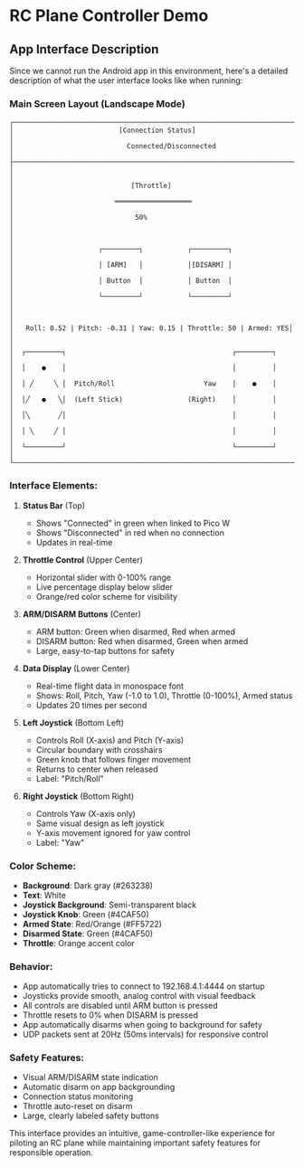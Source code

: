 # RC Plane Controller Demo

## App Interface Description

Since we cannot run the Android app in this environment, here's a detailed description of what the user interface looks like when running:

### Main Screen Layout (Landscape Mode)

```
┌─────────────────────────────────────────────────────────────────────┐
│                          [Connection Status]                        │
│                            Connected/Disconnected                    │
├─────────────────────────────────────────────────────────────────────┤
│                                                                     │
│                             [Throttle]                              │
│                         ═══════════════════                         │
│                              50%                                    │
│                                                                     │
│                     ┌─────────┐           ┌─────────┐               │
│                     │ [ARM]   │           │[DISARM] │               │
│                     │ Button  │           │ Button  │               │
│                     └─────────┘           └─────────┘               │
│                                                                     │
│   Roll: 0.52 | Pitch: -0.31 | Yaw: 0.15 | Throttle: 50 | Armed: YES│
│                                                                     │
│  ┌─────────┐                                         ┌─────────┐    │
│  │    ●    │                                         │         │    │
│  │ ╱     ╲ │  Pitch/Roll                      Yaw    │    ●    │    │
│  │╱   ●   ╲│  (Left Stick)                (Right)    │         │    │
│  │╲       ╱│                                         │         │    │
│  │ ╲     ╱ │                                         │         │    │
│  └─────────┘                                         └─────────┘    │
└─────────────────────────────────────────────────────────────────────┘
```

### Interface Elements:

1. **Status Bar** (Top)
   - Shows "Connected" in green when linked to Pico W
   - Shows "Disconnected" in red when no connection
   - Updates in real-time

2. **Throttle Control** (Upper Center)
   - Horizontal slider with 0-100% range
   - Live percentage display below slider
   - Orange/red color scheme for visibility

3. **ARM/DISARM Buttons** (Center)
   - ARM button: Green when disarmed, Red when armed
   - DISARM button: Red when disarmed, Green when armed
   - Large, easy-to-tap buttons for safety

4. **Data Display** (Lower Center)
   - Real-time flight data in monospace font
   - Shows: Roll, Pitch, Yaw (-1.0 to 1.0), Throttle (0-100%), Armed status
   - Updates 20 times per second

5. **Left Joystick** (Bottom Left)
   - Controls Roll (X-axis) and Pitch (Y-axis)
   - Circular boundary with crosshairs
   - Green knob that follows finger movement
   - Returns to center when released
   - Label: "Pitch/Roll"

6. **Right Joystick** (Bottom Right)
   - Controls Yaw (X-axis only)
   - Same visual design as left joystick  
   - Y-axis movement ignored for yaw control
   - Label: "Yaw"

### Color Scheme:
- **Background**: Dark gray (#263238)
- **Text**: White
- **Joystick Background**: Semi-transparent black
- **Joystick Knob**: Green (#4CAF50)
- **Armed State**: Red/Orange (#FF5722)
- **Disarmed State**: Green (#4CAF50)
- **Throttle**: Orange accent color

### Behavior:
- App automatically tries to connect to 192.168.4.1:4444 on startup
- Joysticks provide smooth, analog control with visual feedback
- All controls are disabled until ARM button is pressed
- Throttle resets to 0% when DISARM is pressed
- App automatically disarms when going to background for safety
- UDP packets sent at 20Hz (50ms intervals) for responsive control

### Safety Features:
- Visual ARM/DISARM state indication
- Automatic disarm on app backgrounding
- Connection status monitoring
- Throttle auto-reset on disarm
- Large, clearly labeled safety buttons

This interface provides an intuitive, game-controller-like experience for piloting an RC plane while maintaining important safety features for responsible operation.